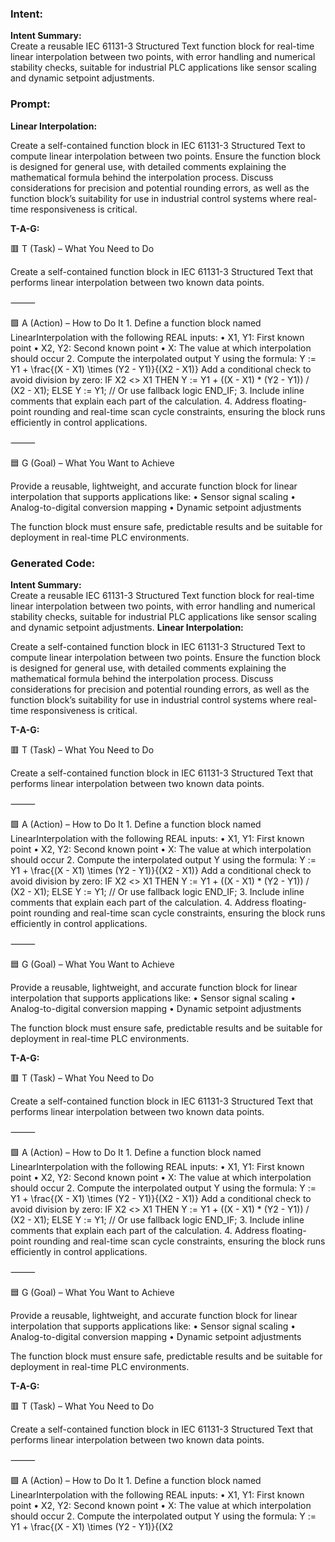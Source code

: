 ### Intent:
**Intent Summary:**  
Create a reusable IEC 61131-3 Structured Text function block for real-time linear interpolation between two points, with error handling and numerical stability checks, suitable for industrial PLC applications like sensor scaling and dynamic setpoint adjustments.

### Prompt:
**Linear Interpolation:**

Create a self-contained function block in IEC 61131-3 Structured Text to compute linear interpolation between two points. Ensure the function block is designed for general use, with detailed comments explaining the mathematical formula behind the interpolation process. Discuss considerations for precision and potential rounding errors, as well as the function block’s suitability for use in industrial control systems where real-time responsiveness is critical.

**T-A-G:**

🟥 T (Task) – What You Need to Do

Create a self-contained function block in IEC 61131-3 Structured Text that performs linear interpolation between two known data points.

⸻

🟩 A (Action) – How to Do It
	1.	Define a function block named LinearInterpolation with the following REAL inputs:
	•	X1, Y1: First known point
	•	X2, Y2: Second known point
	•	X: The value at which interpolation should occur
	2.	Compute the interpolated output Y using the formula:
Y := Y1 + \frac{(X - X1) \times (Y2 - Y1)}{(X2 - X1)}
Add a conditional check to avoid division by zero:
IF X2 <> X1 THEN
    Y := Y1 + ((X - X1) * (Y2 - Y1)) / (X2 - X1);
ELSE
    Y := Y1; // Or use fallback logic
END_IF;
3.	Include inline comments that explain each part of the calculation.
	4.	Address floating-point rounding and real-time scan cycle constraints, ensuring the block runs efficiently in control applications.

⸻

🟦 G (Goal) – What You Want to Achieve

Provide a reusable, lightweight, and accurate function block for linear interpolation that supports applications like:
	•	Sensor signal scaling
	•	Analog-to-digital conversion mapping
	•	Dynamic setpoint adjustments

The function block must ensure safe, predictable results and be suitable for deployment in real-time PLC environments.

### Generated Code:
**Intent Summary:**  
Create a reusable IEC 61131-3 Structured Text function block for real-time linear interpolation between two points, with error handling and numerical stability checks, suitable for industrial PLC applications like sensor scaling and dynamic setpoint adjustments.
**Linear Interpolation:**

Create a self-contained function block in IEC 61131-3 Structured Text to compute linear interpolation between two points. Ensure the function block is designed for general use, with detailed comments explaining the mathematical formula behind the interpolation process. Discuss considerations for precision and potential rounding errors, as well as the function block’s suitability for use in industrial control systems where real-time responsiveness is critical.

**T-A-G:**

🟥 T (Task) – What You Need to Do

Create a self-contained function block in IEC 61131-3 Structured Text that performs linear interpolation between two known data points.

⸻

🟩 A (Action) – How to Do It
	1.	Define a function block named LinearInterpolation with the following REAL inputs:
	•	X1, Y1: First known point
	•	X2, Y2: Second known point
	•	X: The value at which interpolation should occur
	2.	Compute the interpolated output Y using the formula:
Y := Y1 + \frac{(X - X1) \times (Y2 - Y1)}{(X2 - X1)}
Add a conditional check to avoid division by zero:
IF X2 <> X1 THEN
    Y := Y1 + ((X - X1) * (Y2 - Y1)) / (X2 - X1);
ELSE
    Y := Y1; // Or use fallback logic
END_IF;
3.	Include inline comments that explain each part of the calculation.
	4.	Address floating-point rounding and real-time scan cycle constraints, ensuring the block runs efficiently in control applications.

⸻

🟦 G (Goal) – What You Want to Achieve

Provide a reusable, lightweight, and accurate function block for linear interpolation that supports applications like:
	•	Sensor signal scaling
	•	Analog-to-digital conversion mapping
	•	Dynamic setpoint adjustments

The function block must ensure safe, predictable results and be suitable for deployment in real-time PLC environments.

**T-A-G:**

🟥 T (Task) – What You Need to Do

Create a self-contained function block in IEC 61131-3 Structured Text that performs linear interpolation between two known data points.

⸻

🟩 A (Action) – How to Do It
	1.	Define a function block named LinearInterpolation with the following REAL inputs:
	•	X1, Y1: First known point
	•	X2, Y2: Second known point
	•	X: The value at which interpolation should occur
	2.	Compute the interpolated output Y using the formula:
Y := Y1 + \frac{(X - X1) \times (Y2 - Y1)}{(X2 - X1)}
Add a conditional check to avoid division by zero:
IF X2 <> X1 THEN
    Y := Y1 + ((X - X1) * (Y2 - Y1)) / (X2 - X1);
ELSE
    Y := Y1; // Or use fallback logic
END_IF;
3.	Include inline comments that explain each part of the calculation.
	4.	Address floating-point rounding and real-time scan cycle constraints, ensuring the block runs efficiently in control applications.

⸻

🟦 G (Goal) – What You Want to Achieve

Provide a reusable, lightweight, and accurate function block for linear interpolation that supports applications like:
	•	Sensor signal scaling
	•	Analog-to-digital conversion mapping
	•	Dynamic setpoint adjustments

The function block must ensure safe, predictable results and be suitable for deployment in real-time PLC environments.

**T-A-G:**

🟥 T (Task) – What You Need to Do

Create a self-contained function block in IEC 61131-3 Structured Text that performs linear interpolation between two known data points.

⸻

🟩 A (Action) – How to Do It
	1.	Define a function block named LinearInterpolation with the following REAL inputs:
	•	X1, Y1: First known point
	•	X2, Y2: Second known point
	•	X: The value at which interpolation should occur
	2.	Compute the interpolated output Y using the formula:
Y := Y1 + \frac{(X - X1) \times (Y2 - Y1)}{(X2
